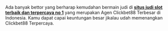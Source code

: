 Ada banyak bettor yang berharap kemudahan bermain judi di <b><u><a href="https://situsjudislotonlineterbaikdanterpercayano1.company.site/">situs judi slot terbaik dan terpercaya no 1</a></u></b> yang merupakan Agen Clickbet88 Terbesar di Indonesia. Kamu dapat capai keuntungan besar jikalau udah memenangkan Clickbet88 Terpercaya.
